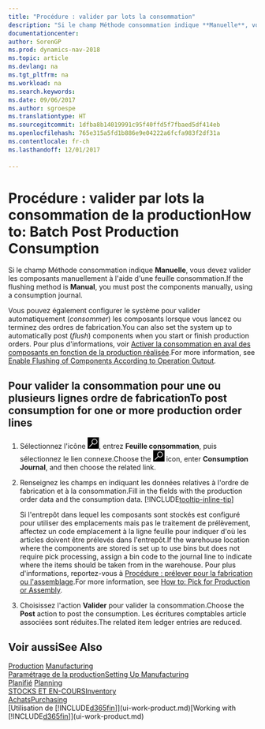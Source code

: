 ```yaml
---
title: "Procédure : valider par lots la consommation"
description: "Si le champ Méthode consommation indique **Manuelle**, vous devez valider les composants manuellement à l'aide d'une feuille consommation."
documentationcenter: 
author: SorenGP
ms.prod: dynamics-nav-2018
ms.topic: article
ms.devlang: na
ms.tgt_pltfrm: na
ms.workload: na
ms.search.keywords: 
ms.date: 09/06/2017
ms.author: sgroespe
ms.translationtype: HT
ms.sourcegitcommit: 1dfba8b14019991c95f40ffd5f7fbaed5df414eb
ms.openlocfilehash: 765e315a5fd1b886e9e04222a6fcfa983f2df31a
ms.contentlocale: fr-ch
ms.lasthandoff: 12/01/2017

---
```

# <a name="how-to-batch-post-production-consumption"></a><span data-ttu-id="33bcc-103">Procédure : valider par lots la consommation de la production</span><span class="sxs-lookup"><span data-stu-id="33bcc-103">How to: Batch Post Production Consumption</span></span>
<span data-ttu-id="33bcc-104">Si le champ Méthode consommation indique **Manuelle**, vous devez valider les composants manuellement à l'aide d'une feuille consommation.</span><span class="sxs-lookup"><span data-stu-id="33bcc-104">If the flushing method is **Manual**, you must post the components manually, using a consumption journal.</span></span>

<span data-ttu-id="33bcc-105">Vous pouvez également configurer le système pour valider automatiquement (*consommer*) les composants lorsque vous lancez ou terminez des ordres de fabrication.</span><span class="sxs-lookup"><span data-stu-id="33bcc-105">You can also set the system up to automatically post (*flush*) components when you start or finish production orders.</span></span> <span data-ttu-id="33bcc-106">Pour plus d'informations, voir [Activer la consommation en aval des composants en fonction de la production réalisée](production-how-to-flush-components-according-to-operation-output.md).</span><span class="sxs-lookup"><span data-stu-id="33bcc-106">For more information, see [Enable Flushing of Components According to Operation Output](production-how-to-flush-components-according-to-operation-output.md).</span></span>

## <a name="to-post-consumption-for-one-or-more-production-order-lines"></a><span data-ttu-id="33bcc-107">Pour valider la consommation pour une ou plusieurs lignes ordre de fabrication</span><span class="sxs-lookup"><span data-stu-id="33bcc-107">To post consumption for one or more production order lines</span></span>  
1.  <span data-ttu-id="33bcc-108">Sélectionnez l'icône ![Page ou état pour la recherche](media/ui-search/search_small.png "Page ou état pour la recherche"), entrez **Feuille consommation**, puis sélectionnez le lien connexe.</span><span class="sxs-lookup"><span data-stu-id="33bcc-108">Choose the ![Search for Page or Report](media/ui-search/search_small.png "Search for Page or Report icon") icon, enter **Consumption Journal**, and then choose the related link.</span></span>  
2.  <span data-ttu-id="33bcc-109">Renseignez les champs en indiquant les données relatives à l'ordre de fabrication et à la consommation.</span><span class="sxs-lookup"><span data-stu-id="33bcc-109">Fill in the fields with the production order data and the consumption data.</span></span> [!INCLUDE[tooltip-inline-tip](includes/tooltip-inline-tip_md.md)]  

    <span data-ttu-id="33bcc-110">Si l'entrepôt dans lequel les composants sont stockés est configuré pour utiliser des emplacements mais pas le traitement de prélèvement, affectez un code emplacement à la ligne feuille pour indiquer d'où les articles doivent être prélevés dans l'entrepôt.</span><span class="sxs-lookup"><span data-stu-id="33bcc-110">If the warehouse location where the components are stored is set up to use bins but does not require pick processing, assign a bin code to the journal line to indicate where the items should be taken from in the warehouse.</span></span> <span data-ttu-id="33bcc-111">Pour plus d'informations, reportez-vous à [Procédure : prélever pour la fabrication ou l'assemblage](warehouse-how-to-pick-for-production.md).</span><span class="sxs-lookup"><span data-stu-id="33bcc-111">For more information, see [How to: Pick for Production or Assembly](warehouse-how-to-pick-for-production.md).</span></span>  
3.  <span data-ttu-id="33bcc-112">Choisissez l'action **Valider** pour valider la consommation.</span><span class="sxs-lookup"><span data-stu-id="33bcc-112">Choose the **Post** action to post the consumption.</span></span> <span data-ttu-id="33bcc-113">Les écritures comptables article associées sont réduites.</span><span class="sxs-lookup"><span data-stu-id="33bcc-113">The related item ledger entries are reduced.</span></span>

## <a name="see-also"></a><span data-ttu-id="33bcc-114">Voir aussi</span><span class="sxs-lookup"><span data-stu-id="33bcc-114">See Also</span></span>  
<span data-ttu-id="33bcc-115">[Production](production-manage-manufacturing.md)  </span><span class="sxs-lookup"><span data-stu-id="33bcc-115">[Manufacturing](production-manage-manufacturing.md)  </span></span>  
[<span data-ttu-id="33bcc-116">Paramétrage de la production</span><span class="sxs-lookup"><span data-stu-id="33bcc-116">Setting Up Manufacturing</span></span>](production-configure-production-processes.md)  
<span data-ttu-id="33bcc-117">[Planifié](production-planning.md)    </span><span class="sxs-lookup"><span data-stu-id="33bcc-117">[Planning](production-planning.md)    </span></span>  
[<span data-ttu-id="33bcc-118">STOCKS ET EN-COURS</span><span class="sxs-lookup"><span data-stu-id="33bcc-118">Inventory</span></span>](inventory-manage-inventory.md)  
[<span data-ttu-id="33bcc-119">Achats</span><span class="sxs-lookup"><span data-stu-id="33bcc-119">Purchasing</span></span>](purchasing-manage-purchasing.md)  
<span data-ttu-id="33bcc-120">[Utilisation de [!INCLUDE[d365fin](includes/d365fin_md.md)]](ui-work-product.md)</span><span class="sxs-lookup"><span data-stu-id="33bcc-120">[Working with [!INCLUDE[d365fin](includes/d365fin_md.md)]](ui-work-product.md)</span></span>

